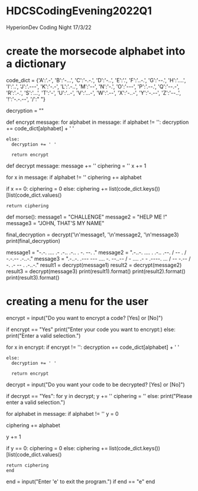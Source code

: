 # HDCSCodingEvening2022Q1
HyperionDev Coding Night 17/3/22

# create the morsecode alphabet into a dictionary
code_dict = {'A':'.-', 'B':'-...',
            'C':'-.-.', 'D':'-..', 'E':'.',
            'F':'..-.', 'G':'--.', 'H':'....',
            'I':'..', 'J':'.---', 'K':'-.-',
            'L':'.-..', 'M':'--', 'N':'-.',
            'O':'---', 'P':'.--.', 'Q':'--.-',
            'R':'.-.', 'S':'...', 'T':'-',
            'U':'..-', 'V':'...-', 'W':'.--',
            'X':'-..-', 'Y':'-.--', 'Z':'--..',
            '!':'-.-.--', '/':" "}
            
decryption = ""

def encrypt message:
  for alphabet in message:
    if alphabet != '':
      decryption += code_dict[alphabet] + ' '
      
    else:
      decryption += ' '
      
      return encrypt
      
def decrypt message:
  message += '' 
  ciphering = ''
  x += 1
  
for x in message:
  if alphabet != ''
  ciphering += alphabet
  
  if x == 0:
    ciphering = 0
  else:
    ciphering += list(code_dict.keys())[list(code_dict.values()
    
    return ciphering
    
def morse():
  message1 = "CHALLENGE"
  message2 = "HELP ME !"
  message3 = "JOHN, THAT'S MY NAME"
  
final_decryption = decrypt('\n'message1, '\n'message2, '\n'message3)
print(final_decryption)
      
message1 = "-.-. .... .- .-.. .-.. . -. --. ."
message2 = ".-..-. .... . .-.. .--. / -- . / -.-.-- .-..-."
message3 = ".-..-. .--- --- .... -. --..-- / - .... .- - .----. ... / -- -.-- / -. .- -- . .-..-."
result1 = decrypt(message1)
result2 = decrypt(message2)
result3 = decrypt(message3)
print(result1).format()
print(result2).format()
print(result3).format()


# creating a menu for the user

encrypt = input("Do you want to encrypt a code? [Yes] or [No]")

if encrypt == "Yes"
  print("Enter your code you want to encrypt:)
else:
  print("Enter a valid selection.")
  
for x in encrypt:
    if encrypt != '':
      decryption += code_dict[alphabet] + ' '
      
    else:
      decryption += ' '
      
      return encrypt
      
decrypt = input("Do you want your code to be decrypted? [Yes] or [No]")

if decrypt == "Yes":
  for y in decrypt;
    y += '' 
  ciphering = ''
else:
  print("Please enter a valid selection.")
  
for alphabet in message:
  if alphabet != ''
  y = 0
  
  ciphering += alphabet
  
  y += 1
  
  if y == 0:
    ciphering = 0
  else:
    ciphering += list(code_dict.keys())[list(code_dict.values()
    
    return ciphering
    end
  
end = input("Enter 'e' to exit the program.")
if end == "e"
  end
 



      

